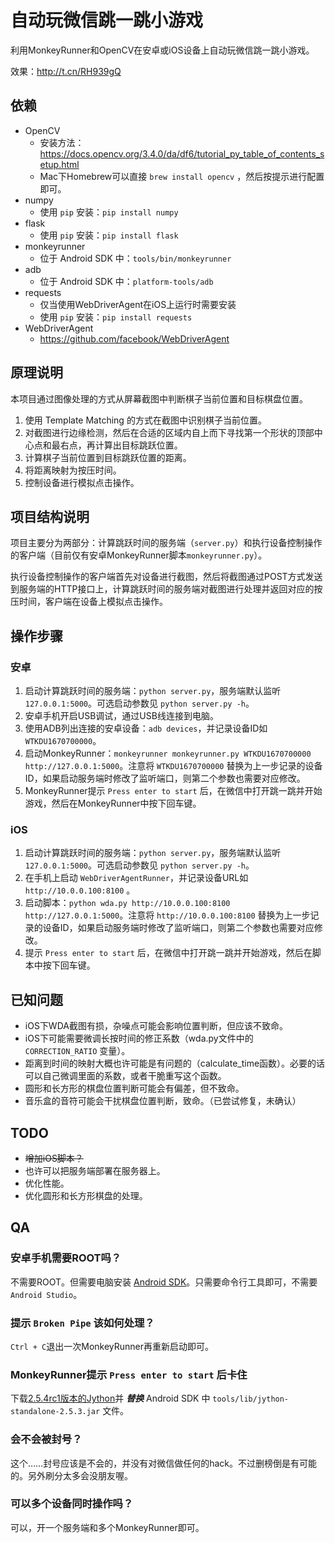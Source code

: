 # 自动玩微信跳一跳小游戏

利用MonkeyRunner和OpenCV在安卓或iOS设备上自动玩微信跳一跳小游戏。

效果：http://t.cn/RH939gQ

## 依赖

* OpenCV
  * 安装方法：https://docs.opencv.org/3.4.0/da/df6/tutorial_py_table_of_contents_setup.html
  * Mac下Homebrew可以直接 `brew install opencv` ，然后按提示进行配置即可。
* numpy
  * 使用 `pip` 安装：`pip install numpy`
* flask
  * 使用 `pip` 安装：`pip install flask`
* monkeyrunner
  * 位于 Android SDK 中：`tools/bin/monkeyrunner`
* adb
  * 位于 Android SDK 中：`platform-tools/adb`
* requests
  * 仅当使用WebDriverAgent在iOS上运行时需要安装
  * 使用 `pip` 安装：`pip install requests`
* WebDriverAgent
  * https://github.com/facebook/WebDriverAgent

## 原理说明

本项目通过图像处理的方式从屏幕截图中判断棋子当前位置和目标棋盘位置。

1. 使用 Template Matching 的方式在截图中识别棋子当前位置。
1. 对截图进行边缘检测，然后在合适的区域内自上而下寻找第一个形状的顶部中心点和最右点，再计算出目标跳跃位置。
1. 计算棋子当前位置到目标跳跃位置的距离。
1. 将距离映射为按压时间。
1. 控制设备进行模拟点击操作。

## 项目结构说明

项目主要分为两部分：计算跳跃时间的服务端（`server.py`）和执行设备控制操作的客户端（目前仅有安卓MonkeyRunner脚本`monkeyrunner.py`）。

执行设备控制操作的客户端首先对设备进行截图，然后将截图通过POST方式发送到服务端的HTTP接口上，计算跳跃时间的服务端对截图进行处理并返回对应的按压时间，客户端在设备上模拟点击操作。

## 操作步骤

### 安卓

1. 启动计算跳跃时间的服务端：`python server.py`，服务端默认监听 `127.0.0.1:5000`。可选启动参数见 `python server.py -h`。
1. 安卓手机开启USB调试，通过USB线连接到电脑。
1. 使用ADB列出连接的安卓设备：`adb devices`，并记录设备ID如 `WTKDU1670700000`。
1. 启动MonkeyRunner：`monkeyrunner monkeyrunner.py WTKDU1670700000 http://127.0.0.1:5000`。注意将 `WTKDU1670700000` 替换为上一步记录的设备ID，如果启动服务端时修改了监听端口，则第二个参数也需要对应修改。
1. MonkeyRunner提示 `Press enter to start` 后，在微信中打开跳一跳并开始游戏，然后在MonkeyRunner中按下回车键。

### iOS

1. 启动计算跳跃时间的服务端：`python server.py`，服务端默认监听 `127.0.0.1:5000`。可选启动参数见 `python server.py -h`。
1. 在手机上启动 `WebDriverAgentRunner`，并记录设备URL如 `http://10.0.0.100:8100` 。
1. 启动脚本：`python wda.py http://10.0.0.100:8100 http://127.0.0.1:5000`。注意将 `http://10.0.0.100:8100` 替换为上一步记录的设备ID，如果启动服务端时修改了监听端口，则第二个参数也需要对应修改。
1. 提示 `Press enter to start` 后，在微信中打开跳一跳并开始游戏，然后在脚本中按下回车键。

## 已知问题

* iOS下WDA截图有损，杂噪点可能会影响位置判断，但应该不致命。
* iOS下可能需要微调长按时间的修正系数（wda.py文件中的 `CORRECTION_RATIO` 变量）。
* 距离到时间的映射大概也许可能是有问题的（calculate_time函数）。必要的话可以自己微调里面的系数，或者干脆重写这个函数。
* 圆形和长方形的棋盘位置判断可能会有偏差，但不致命。
* 音乐盒的音符可能会干扰棋盘位置判断，致命。（已尝试修复，未确认）

## TODO

* ~~增加iOS脚本？~~
* 也许可以把服务端部署在服务器上。
* 优化性能。
* 优化圆形和长方形棋盘的处理。

## QA

### 安卓手机需要ROOT吗？

不需要ROOT。但需要电脑安装 [Android SDK](https://developer.android.com/studio/index.html#downloads)。只需要命令行工具即可，不需要`Android Studio`。

### 提示 `Broken Pipe` 该如何处理？

`Ctrl + C`退出一次MonkeyRunner再重新启动即可。

### MonkeyRunner提示 `Press enter to start` 后卡住

下载[2.5.4rc1版本的Jython](http://search.maven.org/remotecontent?filepath=org/python/jython-standalone/2.5.4-rc1/jython-standalone-2.5.4-rc1.jar)并 ***替换*** Android SDK 中 `tools/lib/jython-standalone-2.5.3.jar` 文件。

### 会不会被封号？

这个……封号应该是不会的，并没有对微信做任何的hack。不过删榜倒是有可能的。另外刷分太多会没朋友喔。

### 可以多个设备同时操作吗？

可以，开一个服务端和多个MonkeyRunner即可。

